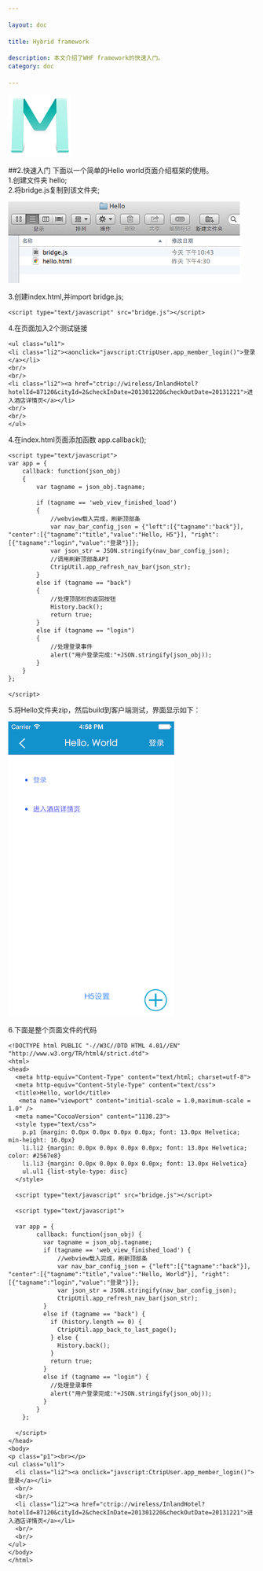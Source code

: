 ```yaml
---

layout: doc

title: Hybrid framework

description: 本文介绍了WHF framework的快速入门。
category: doc

---
```


![Mou icon](/images/Mou_128.png)
	

	
##2.快速入门
下面以一个简单的Hello world页面介绍框架的使用。<br/>
1.创建文件夹 hello;<br/>
2.将bridge.js复制到该文件夹;<br/>

![folder_png](/images/hello.png)<br/>

3.创建index.html,并import bridge.js;<br/>

	<script type="text/javascript" src="bridge.js"></script>
	
4.在页面加入2个测试链接
	
	<ul class="ul1">
	<li class="li2"><aonclick="javscript:CtripUser.app_member_login()">登录</a></li>
	<br/>
	<br/> 
	<li class="li2"><a href="ctrip://wireless/InlandHotel?hotelId=87120&cityId=2&checkInDate=201301220&checkOutDate=20131221">进入酒店详情页</a></li>
	<br/>
	<br/>
	</ul>

4.在index.html页面添加函数 app.callback();<br/>

	<script type="text/javascript">
	var app = {
        callback: function(json_obj) 
        {
        	var tagname = json_obj.tagname;
        	
        	if (tagname == 'web_view_finished_load') 
          	{
          		//webview载入完成，刷新顶部条
              	var nav_bar_config_json = {"left":[{"tagname":"back"}], "center":[{"tagname":"title","value":"Hello, H5"}], "right":[{"tagname":"login","value":"登录"}]};
              	var json_str = JSON.stringify(nav_bar_config_json);
              	//调用刷新顶部条API
              	CtripUtil.app_refresh_nav_bar(json_str);
          	}
         	else if (tagname == "back")
         	{
	          	//处理顶部栏的返回按钮
          	 	History.back();
             	return true;
          	}
         	else if (tagname == "login") 
         	{
	            //处理登录事件
    	        alert("用户登录完成:"+JSON.stringify(json_obj));
        	}
        }
    };
    	
    </script>
    
    
5.将Hello文件夹zip，然后build到客户端测试，界面显示如下：

![demo.png](/images/demo.png)

6.下面是整个页面文件的代码

	<!DOCTYPE html PUBLIC "-//W3C//DTD HTML 4.01//EN" "http://www.w3.org/TR/html4/strict.dtd">
    <html>
    <head>
      <meta http-equiv="Content-Type" content="text/html; charset=utf-8">
      <meta http-equiv="Content-Style-Type" content="text/css">
      <title>Hello, world</title>
       <meta name="viewport" content="initial-scale = 1.0,maximum-scale = 1.0" />
      <meta name="CocoaVersion" content="1138.23">
      <style type="text/css">
        p.p1 {margin: 0.0px 0.0px 0.0px 0.0px; font: 13.0px Helvetica; min-height: 16.0px}
        li.li2 {margin: 0.0px 0.0px 0.0px 0.0px; font: 13.0px Helvetica; color: #2567e8}
        li.li3 {margin: 0.0px 0.0px 0.0px 0.0px; font: 13.0px Helvetica}
        ul.ul1 {list-style-type: disc}
      </style>

      <script type="text/javascript" src="bridge.js"></script>

      <script type="text/javascript">

      var app = {
            callback: function(json_obj) {
              var tagname = json_obj.tagname;
              if (tagname == 'web_view_finished_load') { 
                  //webview载入完成，刷新顶部条
                  var nav_bar_config_json = {"left":[{"tagname":"back"}], "center":[{"tagname":"title","value":"Hello, World"}], "right":[{"tagname":"login","value":"登录"}]};
                  var json_str = JSON.stringify(nav_bar_config_json);
                  CtripUtil.app_refresh_nav_bar(json_str);
              } 
              else if (tagname == "back") {
                if (history.length == 0) {
                  CtripUtil.app_back_to_last_page();
                } else {
                  History.back();
                }
                return true;
              }
              else if (tagname == "login") {
                //处理登录事件
                alert("用户登录完成:"+JSON.stringify(json_obj));
              }
            }
        };

      </script>
    </head>
    <body>
    <p class="p1"><br></p>
    <ul class="ul1">
      <li class="li2"><a onclick="javscript:CtripUser.app_member_login()">登录</a></li>
      <br/>
      <br/> 
      <li class="li2"><a href="ctrip://wireless/InlandHotel?hotelId=87120&cityId=2&checkInDate=201301220&checkOutDate=20131221">进入酒店详情页</a></li>
      <br/>
      <br/>
    </ul>
    </body>
    </html>
